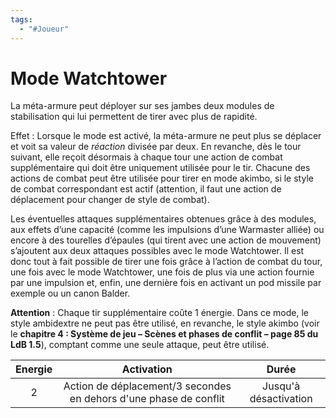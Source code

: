 ```yaml
---
tags:
  - "#Joueur"
---
```

# Mode Watchtower

La méta-armure peut déployer sur ses jambes deux modules de stabilisation qui lui permettent de tirer avec plus de rapidité.

Effet : Lorsque le mode est activé, la méta-armure ne peut plus se déplacer et voit sa valeur de _réaction_ divisée par deux. En revanche, dès le tour suivant, elle reçoit désormais à chaque tour une action de combat supplémentaire qui doit être uniquement utilisée pour le tir. Chacune des actions de combat peut être utilisée pour tirer en mode akimbo, si le style de combat correspondant est actif (attention, il faut une action de déplacement pour changer de style de combat).

Les éventuelles attaques supplémentaires obtenues grâce à des modules, aux effets d’une capacité (comme les impulsions d’une Warmaster alliée) ou encore à des tourelles d’épaules (qui tirent avec une action de mouvement) s’ajoutent aux deux attaques possibles avec le mode Watchtower. Il est donc tout à fait possible de tirer une fois grâce à l’action de combat du tour, une fois avec le mode Watchtower, une fois de plus via une action fournie par une impulsion et, enfin, une dernière fois en activant un pod missile par exemple ou un canon Balder.

**Attention** : Chaque tir supplémentaire coûte 1 énergie. Dans ce mode, le style ambidextre ne peut pas être utilisé, en revanche, le style akimbo (voir le **chapitre 4 : Système de jeu – Scènes et phases de conflit – page 85 du LdB 1.5**), comptant comme une seule attaque, peut être utilisé.

| Energie |                            Activation                             |           Durée           |
| :-----: | :---------------------------------------------------------------: | :-----------------------: |
|    2    | Action de déplacement/3 secondes en dehors d'une phase de conflit | Jusqu'à désactivation<br> |
